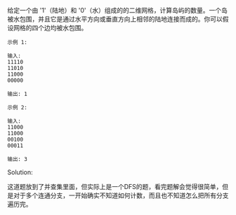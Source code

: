 给定一个由 '1'（陆地）和 '0'（水）组成的的二维网格，计算岛屿的数量。一个岛被水包围，并且它是通过水平方向或垂直方向上相邻的陆地连接而成的。你可以假设网格的四个边均被水包围。

```
示例 1:

输入:
11110
11010
11000
00000

输出: 1

示例 2:

输入:
11000
11000
00100
00011

输出: 3

```

Solution:

这道题放到了并查集里面，但实际上是一个DFS的题，看完题解会觉得很简单，但是对于多个连通分支，一开始确实不知道如何计数，而且也不知道怎么把所有分支遍历完。